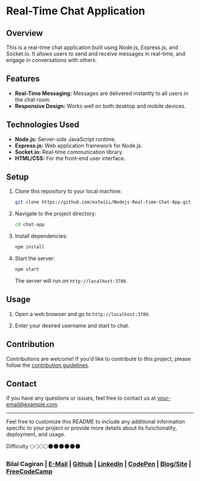# Real-Time Chat Application

## Overview

This is a real-time chat application built using Node.js, Express.js, and Socket.io. It allows users to  send and receive messages in real-time, and engage in conversations with others.

## Features

- **Real-Time Messaging:** Messages are delivered instantly to all users in the chat room.
- **Responsive Design:** Works well on both desktop and mobile devices.

## Technologies Used

- **Node.js:** Server-side JavaScript runtime.
- **Express.js:** Web application framework for Node.js.
- **Socket.io:** Real-time communication library.
- **HTML/CSS:** For the front-end user interface.

## Setup

1. Clone this repository to your local machine:

   ```bash
   git clone https://github.com/extwiii/Nodejs-Real-time-Chat-App.git
   ```

2. Navigate to the project directory:

   ```bash
   cd chat-app
   ```

3. Install dependencies:

   ```bash
   npm install
   ```

4. Start the server:

   ```bash
   npm start
   ```

   The server will run on `http://localhost:3700`.

## Usage

1. Open a web browser and go to `http://localhost:3700`.

2. Enter your desired username and start to chat.

## Contribution

Contributions are welcome! If you'd like to contribute to this project, please follow the [contribution guidelines](CONTRIBUTING.md).

## Contact

If you have any questions or issues, feel free to contact us at [your-email@example.com](mailto:bcagiran@hotmail.com).

---

Feel free to customize this README to include any additional information specific to your project or provide more details about its functionality, deployment, and usage.

Difficulty :full_moon::full_moon::full_moon::full_moon::new_moon::new_moon::new_moon::new_moon::new_moon::new_moon:

### Bilal Cagiran  | [E-Mail](mailto:bcagiran@hotmail.com) | [Github](https://github.com/extwiii/) | [LinkedIn](https://linkedin.com/in/bilalcagiran) | [CodePen](http://codepen.io/extwiii/) | [Blog/Site](http://bilalcagiran.com) | [FreeCodeCamp](https://www.freecodecamp.com/extwiii) 


